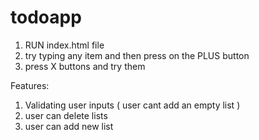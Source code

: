 # todoapp

1) RUN index.html file
2) try typing any item  and then press on the PLUS button
3) press X buttons and try them 

Features: 
1) Validating user inputs ( user cant add an empty list ) 
2) user can delete lists 
3) user can add new list 

